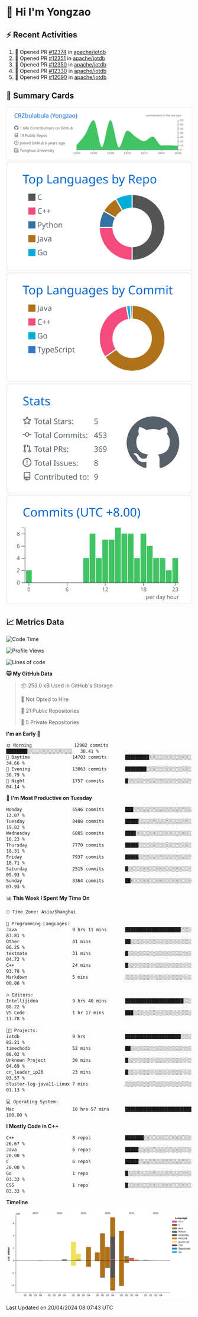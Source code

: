 # 👋 Hi I'm Yongzao

## ⚡ Recent Activities
<!--START_SECTION:activity-->
1. 💪 Opened PR [#12374](https://github.com/apache/iotdb/pull/12374) in [apache/iotdb](https://github.com/apache/iotdb)
2. 💪 Opened PR [#12351](https://github.com/apache/iotdb/pull/12351) in [apache/iotdb](https://github.com/apache/iotdb)
3. 💪 Opened PR [#12350](https://github.com/apache/iotdb/pull/12350) in [apache/iotdb](https://github.com/apache/iotdb)
4. 💪 Opened PR [#12330](https://github.com/apache/iotdb/pull/12330) in [apache/iotdb](https://github.com/apache/iotdb)
5. 💪 Opened PR [#12090](https://github.com/apache/iotdb/pull/12090) in [apache/iotdb](https://github.com/apache/iotdb)
<!--END_SECTION:activity-->

## 🎑 Summary Cards

[![](https://raw.githubusercontent.com/CRZbulabula/CRZbulabula/main/profile-summary-card-output/github/0-profile-details.svg)](https://github.com/vn7n24fzkq/github-profile-summary-cards)
[![](https://raw.githubusercontent.com/CRZbulabula/CRZbulabula/main/profile-summary-card-output/github/1-repos-per-language.svg)](https://github.com/vn7n24fzkq/github-profile-summary-cards) [![](https://raw.githubusercontent.com/CRZbulabula/CRZbulabula/main/profile-summary-card-output/github/2-most-commit-language.svg)](https://github.com/vn7n24fzkq/github-profile-summary-cards)
[![](https://raw.githubusercontent.com/CRZbulabula/CRZbulabula/main/profile-summary-card-output/github/3-stats.svg)](https://github.com/vn7n24fzkq/github-profile-summary-cards) [![](https://raw.githubusercontent.com/CRZbulabula/CRZbulabula/main/profile-summary-card-output/github/4-productive-time.svg)](https://github.com/vn7n24fzkq/github-profile-summary-cards)

## 📈 Metrics Data

<!--START_SECTION:waka-->
![Code Time](http://img.shields.io/badge/Code%20Time-630%20hrs%2047%20mins-blue)

![Profile Views](http://img.shields.io/badge/Profile%20Views-0-blue)

![Lines of code](https://img.shields.io/badge/From%20Hello%20World%20I%27ve%20Written-27.1%20million%20lines%20of%20code-blue)

**🐱 My GitHub Data** 

> 📦 253.0 kB Used in GitHub's Storage 
 > 
> 🚫 Not Opted to Hire
 > 
> 📜 21 Public Repositories 
 > 
> 🔑 5 Private Repositories 
 > 
**I'm an Early 🐤** 

```text
🌞 Morning                12902 commits       ████████░░░░░░░░░░░░░░░░░   30.41 % 
🌆 Daytime                14703 commits       █████████░░░░░░░░░░░░░░░░   34.66 % 
🌃 Evening                13063 commits       ████████░░░░░░░░░░░░░░░░░   30.79 % 
🌙 Night                  1757 commits        █░░░░░░░░░░░░░░░░░░░░░░░░   04.14 % 
```
📅 **I'm Most Productive on Tuesday** 

```text
Monday                   5546 commits        ███░░░░░░░░░░░░░░░░░░░░░░   13.07 % 
Tuesday                  8408 commits        █████░░░░░░░░░░░░░░░░░░░░   19.82 % 
Wednesday                6885 commits        ████░░░░░░░░░░░░░░░░░░░░░   16.23 % 
Thursday                 7770 commits        █████░░░░░░░░░░░░░░░░░░░░   18.31 % 
Friday                   7937 commits        █████░░░░░░░░░░░░░░░░░░░░   18.71 % 
Saturday                 2515 commits        █░░░░░░░░░░░░░░░░░░░░░░░░   05.93 % 
Sunday                   3364 commits        ██░░░░░░░░░░░░░░░░░░░░░░░   07.93 % 
```


📊 **This Week I Spent My Time On** 

```text
🕑︎ Time Zone: Asia/Shanghai

💬 Programming Languages: 
Java                     9 hrs 11 mins       █████████████████████░░░░   83.81 % 
Other                    41 mins             ██░░░░░░░░░░░░░░░░░░░░░░░   06.25 % 
textmate                 31 mins             █░░░░░░░░░░░░░░░░░░░░░░░░   04.72 % 
C++                      24 mins             █░░░░░░░░░░░░░░░░░░░░░░░░   03.78 % 
Markdown                 5 mins              ░░░░░░░░░░░░░░░░░░░░░░░░░   00.86 % 

🔥 Editors: 
Intellijidea             9 hrs 40 mins       ██████████████████████░░░   88.22 % 
VS Code                  1 hr 17 mins        ███░░░░░░░░░░░░░░░░░░░░░░   11.78 % 

🐱‍💻 Projects: 
iotdb                    9 hrs               █████████████████████░░░░   82.21 % 
timechodb                52 mins             ██░░░░░░░░░░░░░░░░░░░░░░░   08.02 % 
Unknown Project          30 mins             █░░░░░░░░░░░░░░░░░░░░░░░░   04.69 % 
cn_leader_ip26           23 mins             █░░░░░░░░░░░░░░░░░░░░░░░░   03.57 % 
cluster-log-java11-Linux 7 mins              ░░░░░░░░░░░░░░░░░░░░░░░░░   01.13 % 

💻 Operating System: 
Mac                      10 hrs 57 mins      █████████████████████████   100.00 % 
```

**I Mostly Code in C++** 

```text
C++                      8 repos             ███████░░░░░░░░░░░░░░░░░░   26.67 % 
Java                     6 repos             █████░░░░░░░░░░░░░░░░░░░░   20.00 % 
C                        6 repos             █████░░░░░░░░░░░░░░░░░░░░   20.00 % 
Go                       1 repo              █░░░░░░░░░░░░░░░░░░░░░░░░   03.33 % 
CSS                      1 repo              █░░░░░░░░░░░░░░░░░░░░░░░░   03.33 % 
```



**Timeline**

![Lines of Code chart](https://raw.githubusercontent.com/CRZbulabula/CRZbulabula/main/assets/bar_graph.png)


 Last Updated on 20/04/2024 08:07:43 UTC
<!--END_SECTION:waka-->

